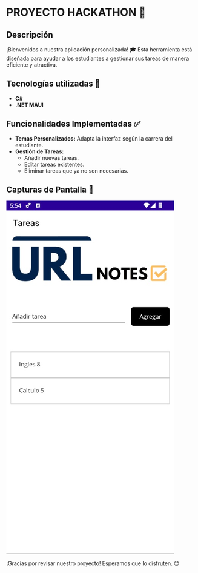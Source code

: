 


# PROYECTO HACKATHON 🎉

## Descripción
¡Bienvenidos a nuestra aplicación personalizada! 🎓 Esta herramienta está diseñada para ayudar a los estudiantes a gestionar sus tareas de manera eficiente y atractiva.

## Tecnologías utilizadas 🚀
- **C#**
- **.NET MAUI**

## Funcionalidades Implementadas ✅
- **Temas Personalizados:** Adapta la interfaz según la carrera del estudiante.
- **Gestión de Tareas:** 
  - Añadir nuevas tareas.
  - Editar tareas existentes.
  - Eliminar tareas que ya no son necesarias.

## Capturas de Pantalla 📸
![Pantalla Principal](https://github.com/JFernn4/Hackathon-2024-Gestion-de-Tareas/blob/master/ImagenTarea.jpg)

¡Gracias por revisar nuestro proyecto! Esperamos que lo disfruten. 😊
